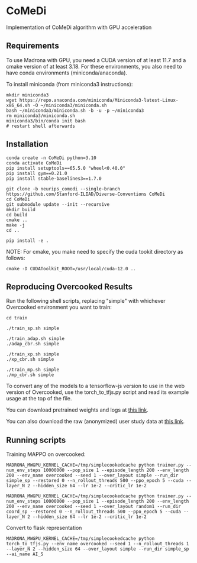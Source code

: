 # CoMeDi

Implementation of CoMeDi algorithm with GPU acceleration

## Requirements

To use Madrona with GPU, you need a CUDA version of at least 11.7 and a cmake version of at least 3.18. For these environments, you also need to have conda environments (miniconda/anaconda).

To install miniconda (from miniconda3 instructions):
```
mkdir miniconda3
wget https://repo.anaconda.com/miniconda/Miniconda3-latest-Linux-x86_64.sh -O ~/miniconda3/miniconda.sh
bash ~/miniconda3/miniconda.sh -b -u -p ~/miniconda3
rm miniconda3/miniconda.sh
miniconda3/bin/conda init bash
# restart shell afterwards
```


## Installation

```
conda create -n CoMeDi python=3.10
conda activate CoMeDi
pip install setuptools==65.5.0 "wheel<0.40.0"
pip install gym==0.21.0
pip install stable-baselines3==1.7.0

git clone -b neurips_comedi --single-branch https://github.com/Stanford-ILIAD/Diverse-Conventions CoMeDi
cd CoMeDi
git submodule update --init --recursive
mkdir build
cd build
cmake ..
make -j
cd ..

pip install -e .
```

NOTE: For cmake, you make need to specify the cuda tookit directory as follows:

```
cmake -D CUDAToolkit_ROOT=/usr/local/cuda-12.0 ..
```

## Reproducing Overcooked Results

Run the following shell scripts, replacing "simple" with whichever Overcooked environment you want to train:
```
cd train

./train_sp.sh simple

./train_adap.sh simple
./adap_cbr.sh simple

./train_xp.sh simple
./xp_cbr.sh simple

./train_mp.sh simple
./mp_cbr.sh simple
```

To convert any of the models to a tensorflow-js version to use in the web version of Overcooked, use the torch_to_tfjs.py script and read its example usage at the top of the file.

You can download pretrained weights and logs at [this link](https://drive.google.com/drive/folders/1ZcbopBuMVCSxtltZsz4E1C7vvDAoyNgq?usp=share_link).

You can also download the raw (anonymized) user study data at [this link](https://drive.google.com/drive/folders/1hVS8U17FYxrSPokA_sSBB8mJ-xBRubmW?usp=share_link).


## Running scripts

Training MAPPO on overcooked:

``` shell
MADRONA_MWGPU_KERNEL_CACHE=/tmp/simplecookedcache python trainer.py --num_env_steps 10000000 --pop_size 1 --episode_length 200 --env_length 200 --env_name overcooked --seed 1 --over_layout simple --run_dir simple_sp --restored 0 --n_rollout_threads 500 --ppo_epoch 5 --cuda --layer_N 2 --hidden_size 64 --lr 1e-2 --critic_lr 1e-2

MADRONA_MWGPU_KERNEL_CACHE=/tmp/simplecookedcache python trainer.py --num_env_steps 10000000 --pop_size 1 --episode_length 200 --env_length 200 --env_name overcooked --seed 1 --over_layout random1 --run_dir coord_sp --restored 0 --n_rollout_threads 500 --ppo_epoch 5 --cuda --layer_N 2 --hidden_size 64 --lr 1e-2 --critic_lr 1e-2
```

Convert to flask representation

``` shell
MADRONA_MWGPU_KERNEL_CACHE=/tmp/simplecookedcache python torch_to_tfjs.py --env_name overcooked --seed 1 --n_rollout_threads 1 --layer_N 2 --hidden_size 64 --over_layout simple --run_dir simple_sp --ai_name AI_S
```

